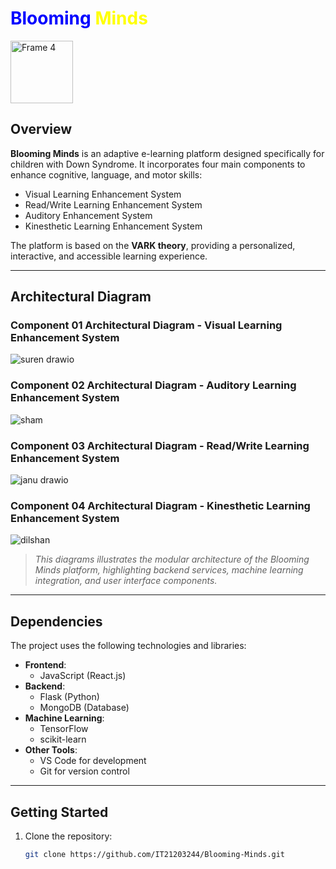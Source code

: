   <h1>
    <span style="color: blue;">Blooming</span>
    <span style="color: yellow;">Minds</span>
  </h1>
  <img width="100" alt="Frame 4" src="https://github.com/user-attachments/assets/4e46c83c-5622-4819-a322-b8361cb90627">
</div>

## Overview

**Blooming Minds** is an adaptive e-learning platform designed specifically for children with Down Syndrome. It incorporates four main components to enhance cognitive, language, and motor skills:
- Visual Learning Enhancement System
- Read/Write Learning Enhancement System
- Auditory Enhancement System
- Kinesthetic Learning Enhancement System

The platform is based on the **VARK theory**, providing a personalized, interactive, and accessible learning experience.

---

## Architectural Diagram

  ### Component 01 Architectural Diagram - Visual Learning Enhancement System
  
![suren drawio](https://github.com/user-attachments/assets/f3169ebb-3c2e-4115-974f-99b4c70a3b98)

  ### Component 02 Architectural Diagram - Auditory Learning Enhancement System
  
![sham](https://github.com/user-attachments/assets/904a9c8a-405b-40d7-9ebe-1276b9947fc1)

  ### Component 03 Architectural Diagram - Read/Write Learning Enhancement System

![janu drawio](https://github.com/user-attachments/assets/7e48f774-345f-4418-8ca5-b778762d05f3)

  ### Component 04 Architectural Diagram - Kinesthetic Learning Enhancement System
  
![dilshan](https://github.com/user-attachments/assets/f8d04fe4-9782-41ec-91ee-70d50cd07bbb)

> *This diagrams illustrates the modular architecture of the Blooming Minds platform, highlighting backend services, machine learning integration, and user interface components.*

---

## Dependencies

The project uses the following technologies and libraries:
- **Frontend**:
  - JavaScript (React.js)
- **Backend**:
  - Flask (Python)
  - MongoDB (Database)
- **Machine Learning**:
  - TensorFlow
  - scikit-learn
- **Other Tools**:
  - VS Code for development
  - Git for version control

---

## Getting Started

1. Clone the repository:
   ```bash
   git clone https://github.com/IT21203244/Blooming-Minds.git
